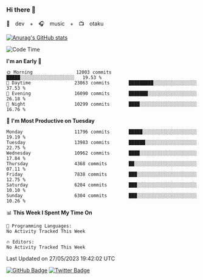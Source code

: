### Hi there 👋

🚀　dev　+　🎧　music　+　📺　otaku


[![Anurag's GitHub stats](https://github-readme-stats.vercel.app/api?username=koheitasaka&count_private=true&show_icons=true&theme=monokai)](https://github.com/koheitasaka/github-readme-stats)

<!--START_SECTION:waka-->
![Code Time](http://img.shields.io/badge/Code%20Time-1%2C161%20hrs%2023%20mins-blue)

**I'm an Early 🐤** 

```text
🌞 Morning                12003 commits       █████░░░░░░░░░░░░░░░░░░░░   19.53 % 
🌆 Daytime                23063 commits       █████████░░░░░░░░░░░░░░░░   37.53 % 
🌃 Evening                16090 commits       ███████░░░░░░░░░░░░░░░░░░   26.18 % 
🌙 Night                  10299 commits       ████░░░░░░░░░░░░░░░░░░░░░   16.76 % 
```
📅 **I'm Most Productive on Tuesday** 

```text
Monday                   11796 commits       █████░░░░░░░░░░░░░░░░░░░░   19.19 % 
Tuesday                  13983 commits       ██████░░░░░░░░░░░░░░░░░░░   22.75 % 
Wednesday                10962 commits       ████░░░░░░░░░░░░░░░░░░░░░   17.84 % 
Thursday                 4368 commits        ██░░░░░░░░░░░░░░░░░░░░░░░   07.11 % 
Friday                   7838 commits        ███░░░░░░░░░░░░░░░░░░░░░░   12.75 % 
Saturday                 6204 commits        ███░░░░░░░░░░░░░░░░░░░░░░   10.10 % 
Sunday                   6304 commits        ███░░░░░░░░░░░░░░░░░░░░░░   10.26 % 
```


📊 **This Week I Spent My Time On** 

```text
💬 Programming Languages: 
No Activity Tracked This Week

🔥 Editors: 
No Activity Tracked This Week
```


 Last Updated on 27/05/2023 19:42:02 UTC
<!--END_SECTION:waka-->

[![GitHub Badge](https://img.shields.io/badge/GitHub-100000?style=for-the-badge&logo=github&logoColor=white)](https://github.com/koheitasaka)
[![Twitter Badge](https://img.shields.io/badge/Twitter-1DA1F2?style=for-the-badge&logo=twitter&logoColor=white)](https://twitter.com/sleep_asleep_)
